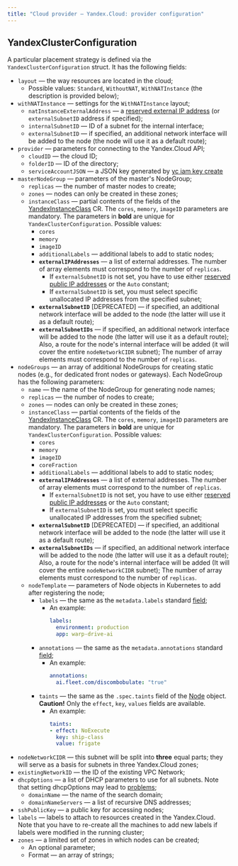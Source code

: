 ```yaml
---
title: "Cloud provider — Yandex.Cloud: provider configuration"
---
```


## YandexClusterConfiguration
A particular placement strategy is defined via the `YandexClusterConfiguration` struct. It has the following fields:

* `layout` — the way resources are located in the cloud;
  * Possible values: `Standard`, `WithoutNAT`, `WithNATInstance` (the description is provided below);
* `withNATInstance` — settings for the `WithNATInstance` layout;
  * `natInstanceExternalAddress` — a [reserved external IP address](faq.html#reserving-a-public-ip-address) (or `externalSubnetID` address if specified);
  * `internalSubnetID` — ID of a subnet for the internal interface;
  * `externalSubnetID` — if specified, an additional network interface will be added to the node (the node will use it as a default route);
* `provider` — parameters for connecting to the Yandex.Cloud API;
  * `cloudID` — the cloud ID;
  * `folderID` — ID of the directory;
  * `serviceAccountJSON` — a JSON key generated by [yc iam key create](environment.html)
* `masterNodeGroup` — parameters of the master's NodeGroup;
  * `replicas` — the number of master nodes to create;
  * `zones` — nodes can only be created in these zones;
  * `instanceClass` — partial contents of the fields of the [YandexInstanceClass](cr.html#yandexinstanceclass) CR. The `cores`, `memory`, `imageID` parameters are mandatory. The parameters in **bold** are unique for `YandexClusterConfiguration`. Possible values:
    * `cores`
    * `memory`
    * `imageID`
    * `additionalLabels` — additional labels to add to static nodes;
    * **`externalIPAddresses`** — a list of external addresses. The number of array elements must correspond to the number of `replicas`.
      * If `externalSubnetID` is not set, you have to use either [reserved public IP addresses](faq.html#reserving-a-public-ip-address) or the `Auto` constant;
      * If `externalSubnetID` is set, you must select specific unallocated IP addresses from the specified subnet;
    * **`externalSubnetID`** [DEPRECATED] — if specified, an additional network interface will be added to the node (the latter will use it as a default route);
    * **`externalSubnetIDs`** — if specified, an additional network interface will be added to the node (the latter will use it as a default route);
      Also, a route for the node's internal interface will be added (it will cover the entire `nodeNetworkCIDR` subnet);
      The number of array elements must correspond to the number of `replicas`.
* `nodeGroups` — an array of additional NodeGroups for creating static nodes (e.g., for dedicated front nodes or gateways). Each NodeGroup has the following parameters:
  * `name` — the name of the NodeGroup for generating node names;
  * `replicas` — the number of nodes to create;
  * `zones` — nodes can only be created in these zones;
  * `instanceClass` — partial contents of the fields of the [YandexInstanceClass](cr.html#yandexinstanceclass) CR. The `cores`, `memory`, `imageID` parameters are mandatory.  The parameters in **bold** are unique for  `YandexClusterConfiguration`. Possible values:
    * `cores`
    * `memory`
    * `imageID`
    * `coreFraction`
    * `additionalLabels` — additional labels to add to static nodes;
    * **`externalIPAddresses`** — a list of external addresses. The number of array elements must correspond to the number of `replicas`.
      * If `externalSubnetID` is not set, you have to use either [reserved public IP addresses](faq.html#reserving-a-public-ip-address) or the `Auto` constant;
      * If `externalSubnetID` is set, you must select specific unallocated IP addresses from the specified subnet;
    * **`externalSubnetID`** [DEPRECATED] — if specified, an additional network interface will be added to the node (the latter will use it as a default route);
    * **`externalSubnetIDs`** — if specified, an additional network interface will be added to the node (the latter will use it as a default route);
      Also, a route for the node's internal interface will be added (It will cover the entire `nodeNetworkCIDR` subnet);
      The number of array elements must correspond to the number of `replicas`.
  * `nodeTemplate` — parameters of Node objects in Kubernetes to add after registering the node;
    * `labels` — the same as the `metadata.labels` standard [field](https://kubernetes.io/docs/reference/generated/kubernetes-api/v1.20/#objectmeta-v1-meta);
      * An example:
        ```yaml
        labels:
          environment: production
          app: warp-drive-ai
        ```
    * `annotations` — the same as the `metadata.annotations` standard [field](https://kubernetes.io/docs/reference/generated/kubernetes-api/v1.20/#objectmeta-v1-meta);
      * An example:
        ```yaml
        annotations:
          ai.fleet.com/discombobulate: "true"
        ```
    * `taints` — the same as the `.spec.taints` field of the [Node](https://kubernetes.io/docs/reference/generated/kubernetes-api/v1.20/#taint-v1-core) object. **Caution!** Only the `effect`, `key`, `values` fields are available.
      * An example:
        ```yaml
        taints:
        - effect: NoExecute
          key: ship-class
          value: frigate
        ```
* `nodeNetworkCIDR` — this subnet will be split into **three** equal parts; they will serve as a basis for subnets in three Yandex.Cloud zones;
* `existingNetworkID` — the ID of the existing VPC Network;
* `dhcpOptions` — a list of DHCP parameters to use for all subnets. Note that setting dhcpOptions may lead to [problems](faq.html#dhcpoptions-related-problems-and-ways-to-address-them);
  * `domainName` — the name of the search domain;
  * `domainNameServers` —  a list of recursive DNS addresses;
* `sshPublicKey` — a public key for accessing nodes;
* `labels` — labels to attach to resources created in the Yandex.Cloud. Note that you have to re-create all the machines to add new labels if labels were modified in the running cluster;
* `zones` — a limited set of zones in which nodes can be created;
  * An optional parameter;
  * Format — an array of strings;
